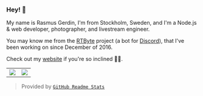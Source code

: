 ### Hey! 👋

My name is Rasmus Gerdin, I'm from Stockholm, Sweden, and I'm a Node.js & web developer, photographer, and livestream engineer.

You may know me from the [RTByte] project (a bot for [Discord]), that I've been working on since December of 2016. 

Check out my [website] if you're so inclined 👍🏻.

<table>
  <tr>
    <td align="center" style="padding=0;width=50%;">
      <img align="center" style="padding=0;" src="https://github-readme-stats.vercel.app/api/?username=rasmusgerdin&show_icons=true&title_color=4F8CC9&text_color=9f9f9f&bg_color=00000000&hide_border=true&icon_color=4F8CC9&hide_title=true&count_private=true" />
    </td>
    <td align="center" style="padding=0;width=50%;">
      <img align="center" style="padding=0;" src="https://github-readme-stats.quantumlytangled.vercel.app/api/top-langs/?username=rasmusgerdin&layout=compact&show_icons=true&title_color=4F8CC9&text_color=9f9f9f&bg_color=00000000&hide_border=true&icon_color=00000000&count_private=true,char;binarytf/binarytf" />
    </td>
  </tr>
</table>

> Provided by [`GitHub Readme Stats`]

[RTByte]:                https://rtbyte.xyz
[Discord]:               https://discord.com
[tweet]:                 https://twitter.com/rasmusgerdin_
[website]:               https://rasmusgerdin.com
[`GitHub Readme Stats`]: https://github.com/anuraghazra/github-readme-stats
